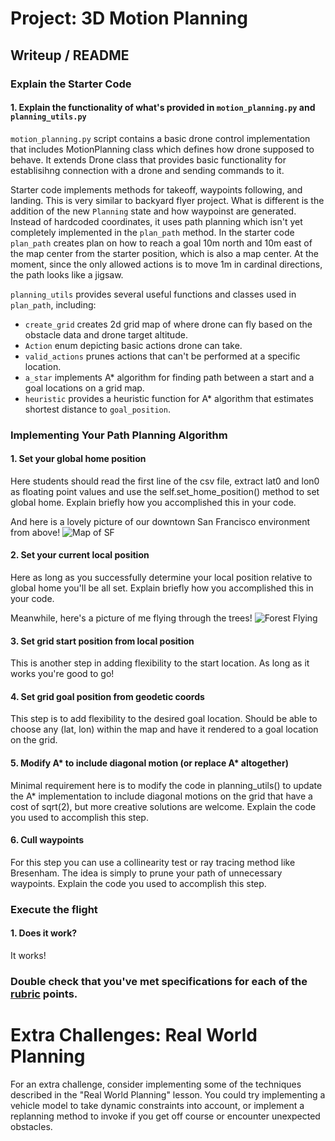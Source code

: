 # Project: 3D Motion Planning

## Writeup / README

### Explain the Starter Code

#### 1. Explain the functionality of what's provided in `motion_planning.py` and `planning_utils.py`
`motion_planning.py` script contains a basic drone control implementation that includes MotionPlanning class which defines how drone supposed to behave. It extends Drone class that provides basic functionality for establisihng connection with a drone and sending commands to it.

Starter code implements methods for takeoff, waypoints following, and landing. This is very similar to backyard flyer project. What is different is the addition of the new `Planning` state and how waypoinst are generated. Instead of hardcoded coordinates, it uses path planning which isn't yet completely implemented in the `plan_path` method. In the starter code `plan_path` creates plan on how to reach a goal 10m north and 10m east of the map center from the starter position, which is also a map center. At the moment, since the only allowed actions is to move 1m in cardinal directions, the path looks like a jigsaw.

`planning_utils` provides several useful functions and classes used in `plan_path`, including:
 - `create_grid` creates 2d grid map of where drone can fly based on the obstacle data and drone target altitude.
 - `Action` enum depicting basic actions drone can take.
 - `valid_actions` prunes actions that can't be performed at a specific location.
 - `a_star` implements A* algorithm for finding path between a start and a goal locations on a grid map.
 - `heuristic` provides a heuristic function for A* algorithm that estimates shortest distance to `goal_position`.


### Implementing Your Path Planning Algorithm

#### 1. Set your global home position
Here students should read the first line of the csv file, extract lat0 and lon0 as floating point values and use the self.set_home_position() method to set global home. Explain briefly how you accomplished this in your code.


And here is a lovely picture of our downtown San Francisco environment from above!
![Map of SF](./misc/map.png)

#### 2. Set your current local position
Here as long as you successfully determine your local position relative to global home you'll be all set. Explain briefly how you accomplished this in your code.


Meanwhile, here's a picture of me flying through the trees!
![Forest Flying](./misc/in_the_trees.png)

#### 3. Set grid start position from local position
This is another step in adding flexibility to the start location. As long as it works you're good to go!

#### 4. Set grid goal position from geodetic coords
This step is to add flexibility to the desired goal location. Should be able to choose any (lat, lon) within the map and have it rendered to a goal location on the grid.

#### 5. Modify A* to include diagonal motion (or replace A* altogether)
Minimal requirement here is to modify the code in planning_utils() to update the A* implementation to include diagonal motions on the grid that have a cost of sqrt(2), but more creative solutions are welcome. Explain the code you used to accomplish this step.

#### 6. Cull waypoints 
For this step you can use a collinearity test or ray tracing method like Bresenham. The idea is simply to prune your path of unnecessary waypoints. Explain the code you used to accomplish this step.



### Execute the flight
#### 1. Does it work?
It works!

### Double check that you've met specifications for each of the [rubric](https://review.udacity.com/#!/rubrics/1534/view) points.
  
# Extra Challenges: Real World Planning

For an extra challenge, consider implementing some of the techniques described in the "Real World Planning" lesson. You could try implementing a vehicle model to take dynamic constraints into account, or implement a replanning method to invoke if you get off course or encounter unexpected obstacles.


